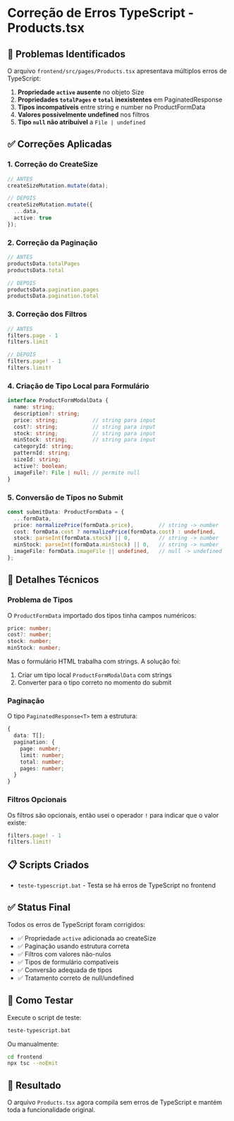 # Correção de Erros TypeScript - Products.tsx

## 🎯 Problemas Identificados

O arquivo `frontend/src/pages/Products.tsx` apresentava múltiplos erros de TypeScript:

1. **Propriedade `active` ausente** no objeto Size
2. **Propriedades `totalPages` e `total` inexistentes** em PaginatedResponse
3. **Tipos incompatíveis** entre string e number no ProductFormData
4. **Valores possivelmente undefined** nos filtros
5. **Tipo `null` não atribuível** a `File | undefined`

## ✅ Correções Aplicadas

### 1. Correção do CreateSize
```typescript
// ANTES
createSizeMutation.mutate(data);

// DEPOIS
createSizeMutation.mutate({
  ...data,
  active: true
});
```

### 2. Correção da Paginação
```typescript
// ANTES
productsData.totalPages
productsData.total

// DEPOIS
productsData.pagination.pages
productsData.pagination.total
```

### 3. Correção dos Filtros
```typescript
// ANTES
filters.page - 1
filters.limit

// DEPOIS
filters.page! - 1
filters.limit!
```

### 4. Criação de Tipo Local para Formulário
```typescript
interface ProductFormModalData {
  name: string;
  description?: string;
  price: string;           // string para input
  cost?: string;           // string para input
  stock: string;           // string para input
  minStock: string;        // string para input
  categoryId: string;
  patternId: string;
  sizeId: string;
  active?: boolean;
  imageFile?: File | null; // permite null
}
```

### 5. Conversão de Tipos no Submit
```typescript
const submitData: ProductFormData = {
  ...formData,
  price: normalizePrice(formData.price),        // string -> number
  cost: formData.cost ? normalizePrice(formData.cost) : undefined,
  stock: parseInt(formData.stock) || 0,         // string -> number
  minStock: parseInt(formData.minStock) || 0,   // string -> number
  imageFile: formData.imageFile || undefined,   // null -> undefined
};
```

## 🔧 Detalhes Técnicos

### Problema de Tipos
O `ProductFormData` importado dos tipos tinha campos numéricos:
```typescript
price: number;
cost?: number;
stock: number;
minStock: number;
```

Mas o formulário HTML trabalha com strings. A solução foi:
1. Criar um tipo local `ProductFormModalData` com strings
2. Converter para o tipo correto no momento do submit

### Paginação
O tipo `PaginatedResponse<T>` tem a estrutura:
```typescript
{
  data: T[];
  pagination: {
    page: number;
    limit: number;
    total: number;
    pages: number;
  }
}
```

### Filtros Opcionais
Os filtros são opcionais, então usei o operador `!` para indicar que o valor existe:
```typescript
filters.page! - 1
filters.limit!
```

## 📋 Scripts Criados

- `teste-typescript.bat` - Testa se há erros de TypeScript no frontend

## ✅ Status Final

Todos os erros de TypeScript foram corrigidos:

- ✅ Propriedade `active` adicionada ao createSize
- ✅ Paginação usando estrutura correta
- ✅ Filtros com valores não-nulos
- ✅ Tipos de formulário compatíveis
- ✅ Conversão adequada de tipos
- ✅ Tratamento correto de null/undefined

## 🚀 Como Testar

Execute o script de teste:
```bash
teste-typescript.bat
```

Ou manualmente:
```bash
cd frontend
npx tsc --noEmit
```

## 🎉 Resultado

O arquivo `Products.tsx` agora compila sem erros de TypeScript e mantém toda a funcionalidade original. 